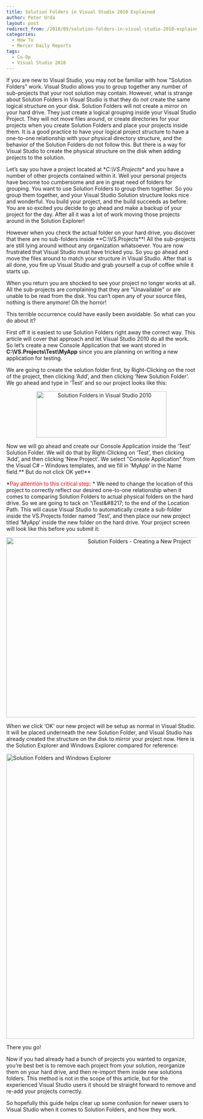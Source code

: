 ```yaml
---
title: Solution Folders in Visual Studio 2010 Explained
author: Peter Urda
layout: post
redirect_from: /2010/09/solution-folders-in-visual-studio-2010-explained/
categories:
  - How To
  - Mercer Daily Reports
tags:
  - Co-Op
  - Visual Studio 2010
---
```

If you are new to Visual Studio, you may not be familiar with how "Solution Folders" work. Visual Studio allows you to group together any number of sub-projects that your root solution may contain. However, what is strange about Solution Folders in Visual Studio is that they do *not* create the same logical structure on your disk. Solution Folders will not create a mirror on your hard drive. They just create a logical grouping inside your Visual Studio Project. They will not move files around, or create directories for your projects when you create Solution Folders and place your projects inside them. It is a good practice to have your logical project structure to have a one-to-one relationship with your physical directory structure, and the behavior of the Solution Folders do not follow this. But there is a way for Visual Studio to create the physical structure on the disk when adding projects to the solution.

Let&#8217;s say you have a project located at **C:\VS.Projects\** and you have a number of other projects contained within it. Well your personal projects have become too cumbersome and are in great need of folders for grouping. You want to use Solution Folders to group them together. So you group them together, and your Visual Studio Solution structure looks nice and wonderful. You build your project, and the build succeeds as before. You are so excited you decide to go ahead and make a backup of your project for the day. After all it was a lot of work moving those projects around in the Solution Explorer!

However when you check the actual folder on your hard drive, you discover that there are no sub-folders inside **C:\VS.Projects\**! All the sub-projects are still lying around without any organization whatsoever. You are now frustrated that Visual Studio must have tricked you. So you go ahead and move the files around to match your structure in Visual Studio. After that is all done, you fire up Visual Studio and grab yourself a cup of coffee while it starts up.

When you return you are shocked to see your project no longer works at all. All the sub-projects are complaining that they are "Unavailable" or are unable to be read from the disk. You can&#8217;t open any of your source files, nothing is there anymore! Oh the horror!

This terrible occurrence could have easily been avoidable. So what can you do about it?

First off it is easiest to use Solution Folders right away the correct way. This article will cover that approach and let Visual Studio 2010 do all the work. So let&#8217;s create a new Console Application that we want stored in **C:\VS.Projects\Test\MyApp** since you are planning on writing a new application for testing.

We are going to create the solution folder first, by Right-Clicking on the root of the project, then clicking &#8216;Add&#8217;, and then clicking &#8216;New Solution Folder&#8217;. We go ahead and type in &#8216;Test&#8217; and so our project looks like this:

<p style="text-align: center;">
  <img class="size-full wp-image-570  aligncenter" title="Solution Folders in Visual Studio 2010" src="http://www.peter-urda.com/wp/wp-content/uploads/2010/09/SolutionFolders01.png" alt="Solution Folders in Visual Studio 2010" width="344" height="122" />
</p>

Now we will go ahead and create our Console Application inside the &#8216;Test&#8217; Solution Folder. We will do that by Right-Clicking on &#8216;Test&#8217;, then clicking &#8216;Add&#8217;, and then clicking &#8216;New Project&#8217;. We select "Console Application" from the Visual C# &#8211; Windows templates, and we fill in &#8216;MyApp&#8217; in the Name field.** But do not click OK yet!**

*<span style="color: #ff0000;">Pay attention to this critical step:</span> * We need to change the location of this project to correctly reflect our desired one-to-one relationship when it comes to comparing Solution Folders to actual physical folders on the hard drive. So we are going to tack on &#8216;\Test\&#8217; to the end of the Location Path. This will cause Visual Studio to automatically create a sub-folder inside the VS.Projects folder named &#8216;Test&#8217;, and then place our new project titled &#8216;MyApp&#8217; inside the new folder on the hard drive. Your project screen will look like this before you submit it:

<p style="text-align: center;">
  <a href="http://www.peter-urda.com/wp/wp-content/uploads/2010/09/SolutionFolders02-Corrected1.png"><img class="aligncenter size-full wp-image-593" title="Solution Folders - Creating a New Project" src="http://www.peter-urda.com/wp/wp-content/uploads/2010/09/SolutionFolders02-Corrected1.png" alt="Solution Folders - Creating a New Project" width="688" height="475" /></a>
</p>

When we click &#8216;OK&#8217; our new project will be setup as normal in Visual Studio. It will be placed underneath the new Solution Folder, and Visual Studio has already created the structure on the disk to mirror your project now. Here is the Solution Explorer and Windows Explorer compared for reference:

<img class="aligncenter size-full wp-image-596" title="Solution Folders and Windows Explorer" src="http://www.peter-urda.com/wp/wp-content/uploads/2010/09/SolutionFolders03.png" alt="Solution Folders and Windows Explorer" width="497" height="751" />

There you go!

Now if you had already had a bunch of projects you wanted to organize, you&#8217;re best bet is to remove each project from your solution, reorganize them on your hard drive, and then re-import them inside new solutions folders. This method is not in the scope of this article, but for the experienced Visual Studio users it should be straight forward to remove and re-add your projects correctly. 

So hopefully this guide helps clear up some confusion for newer users to Visual Studio when it comes to Solution Folders, and how they work.
